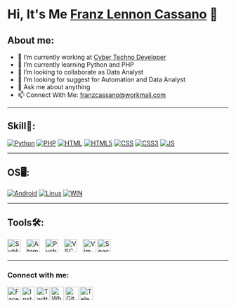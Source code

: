 # Hi, It's Me [Franz Lennon Cassano](https://franzcassano.github.io) 👋
## About me:
- 🔭 I’m currently working at [Cyber Techno Developer](https://www.google.com/search?q=cyber+techno+developer&oq=Cyber+Techno+devel&aqs=chrome.2.69i57j33i160l3.8556j0j7&client=ms-android-xiaomi-rvo3&sourceid=chrome-mobile&ie=UTF-8)
- 🌱 I’m currently learning Python and PHP
- 👯 I’m looking to collaborate as Data Analyst
- 🤔 I’m looking for suggest for Automation and Data Analyst
- 💬 Ask me about anything
- 📫 Connect With Me: franzcassano@workmail.com

---
## Skill💫:

[![Python](https://img.shields.io/badge/Python-14354C?logo=python&logoColor=white)](#)
[![PHP](https://img.shields.io/badge/PHP-777BB4?logo=php&logoColor=white)](#)
[![HTML](https://img.shields.io/badge/HTML-239120?logo=html5&logoColor=white)](#)
[![HTML5](https://img.shields.io/badge/HTML5-E34F26?logo=html5&logoColor=white)](#)
[![CSS](https://img.shields.io/badge/CSS-239120?logo=css3&logoColor=white)](#)
[![CSS3](https://img.shields.io/badge/CSS3-1572B6?logo=css3&logoColor=white)](#)
[![JS](https://img.shields.io/badge/JavaScript-323330?logo=javascript&logoColor=F7DF1E)](#)

---
## OS🖥️:
[![Android](https://img.shields.io/badge/Android-3DDC84?logo=android&logoColor=white)](#)
[![Linux](https://img.shields.io/badge/Linux-FCC624?logo=linux&logoColor=black)](#)
[![WIN](https://img.shields.io/badge/Windows-0078D6?logo=windows&logoColor=white)](#)

---
## Tools🛠️:

<img align="left" alt="Sublime" width="30px" src="https://cdn.iconscout.com/icon/free/png-256/sublime-439588.png" style="padding-right:10px;" />
<img align="left" alt="Atom" width="30px" src="https://cdn.iconscout.com/icon/free/png-256/atom-134-226073.png" style="padding-right:10px;" />
<img align="left" alt="Pycharm" width="30px" src="https://upload.wikimedia.org/wikipedia/commons/thumb/1/1d/PyCharm_Icon.svg/220px-PyCharm_Icon.svg.png" style="padding-right:10px;" />
<img align="left" alt="VSCode" width="30px" src="https://e.top4top.io/p_2535z8si80.png" style="padding-right:10px;" />
<img align="left" alt="Vim" width="30px" src="https://cdn.iconscout.com/icon/free/png-256/vim-3-1175075.png" style="padding-right:0px;" />
<img align="left" alt="Spacemacs" width="30px" src="https://cdn.iconscout.com/icon/free/png-256/spacemacs-3629071-3030343.png" style="padding-right:10px;" />


<br />
<br />

---
### Connect with me:

[<img align="left" alt="Facebook" width="30px" src="https://cdn.iconscout.com/icon/free/png-256/facebook-262-721949.png" />](https://www.facebook.com/profile.php?id=100075188842072)
[<img align="left" alt="Instagram" width="30px" src="https://cdn.iconscout.com/icon/free/png-256/instagram-1868978-1583142.png" />](https://www.instagram.com/franz_lc007)
[<img align="left" alt="Twitter" width="30px" src="https://cdn.iconscout.com/icon/free/png-256/twitter-241-721979.png" />](https://twitter.com/franzlc7)
[<img align="left" alt="Whatsapp" width="30px" src="https://cdn.iconscout.com/icon/free/png-256/whatsapp-1868967-1583131.png" />](https://wa.me/message/3DRSUY6WKSAGI1)
[<img align="left" alt="Github" width="30px" src="https://cdn.iconscout.com/icon/free/png-256/developer-tool-1889494-1597554.png" />](https://github.com/franzcassano)
[<img align="left" alt="Telegram" width="30px" src="https://cdn.iconscout.com/icon/free/png-256/telegram-2752057-2284874.png" />](https://t.me/FranzOnly)
